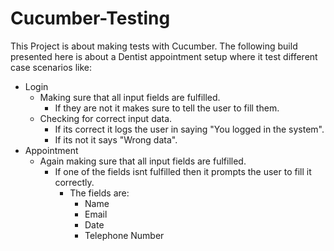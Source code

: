 # Cucumber-Testing
This Project is about making tests with Cucumber. The following build presented here is about a Dentist appointment setup where it test different case scenarios like:
* Login
  * Making sure that all input fields are fulfilled.
    * If they are not it makes sure to tell the user to fill them.
  * Checking for correct input data.
    * If its correct it logs the user in saying "You logged in the system".
    * If its not it says "Wrong data".
* Appointment
  * Again making sure that all input fields are fulfilled.
    * If one of the fields isnt fulfilled then it prompts the user to fill it correctly.
      * The fields are: 
        * Name
        * Email
        * Date
        * Telephone Number
        

